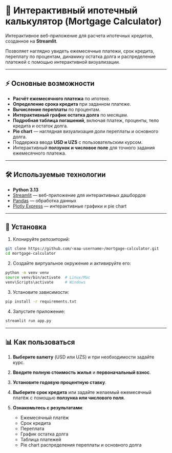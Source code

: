 # 🏦 Интерактивный ипотечный калькулятор (Mortgage Calculator)

Интерактивное веб-приложение для расчета ипотечных кредитов, созданное на **Streamlit**.

Позволяет наглядно увидеть ежемесячные платежи, срок кредита, переплату по процентам, динамику остатка долга и распределение платежей с помощью интерактивной визуализации.

---

## ⚡ Основные возможности

* **Расчёт ежемесячного платежа** по ипотеке.
* **Определение срока кредита** при заданном платеже.
* **Вычисление переплаты** по процентам.
* **Интерактивный график остатка долга** по месяцам.
* **Подробная таблица погашений**, включая платеж, проценты, тело кредита и остаток долга.
* **Pie chart** — наглядная визуализация доли переплаты и основного долга.
* Поддержка ввода **USD и UZS** с пользовательским курсом.
* Интерактивный **ползунок и числовое поле** для точного задания ежемесячного платежа.

---

## 🛠 Используемые технологии

* **Python 3.13**
* [Streamlit](https://streamlit.io/) — веб-приложение для интерактивных дашбордов
* [Pandas](https://pandas.pydata.org/) — обработка данных
* [Plotly Express](https://plotly.com/python/plotly-express/) — интерактивные графики и pie chart

---

## 💾 Установка

1. Клонируйте репозиторий:

```bash
git clone https://github.com/<ваш-username>/mortgage-calculator.git
cd mortgage-calculator
```

2. Создайте виртуальное окружение и активируйте его:

```bash
python -m venv venv
source venv/bin/activate  # Linux/Mac
venv\Scripts\activate     # Windows
```

3. Установите зависимости:

```bash
pip install -r requirements.txt
```

4. Запустите приложение:

```bash
streamlit run app.py
```

---

## 📊 Как пользоваться

1. **Выберите валюту** (USD или UZS) и при необходимости задайте курс.
2. **Введите полную стоимость жилья** и **первоначальный взнос**.
3. **Установите годовую процентную ставку**.
4. **Выберите срок кредита** или задайте желаемый ежемесячный платёж с помощью **ползунка или числового поля**.
5. **Ознакомьтесь с результатами**:

   * Ежемесячный платёж
   * Срок кредита
   * Переплата
   * График остатка долга
   * Таблица платежей
   * Pie chart распределения переплаты и основного долга